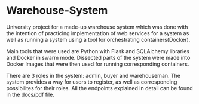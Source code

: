 # Warehouse-System

University project for a made-up warehouse system which was done with the intention of
practicing implementation of web services for a system as well as
running a system using a tool for orchestrating containers(Docker).

Main tools that were used are Python with Flask and SQLAlchemy
libraries and Docker in swarm mode. Dissected parts of the system
were made into Docker Images that were then used for running
corresponding containers.

There are 3 roles in the system: admin, buyer and warehouseman.
The system provides a way for users to register, as well as corresponding
possibilites for their roles. All the endpoints explained in detail can be 
found in the docs/pdf file.
